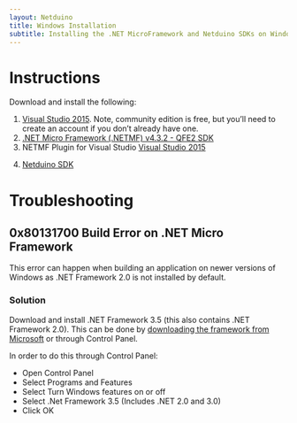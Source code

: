 ```yaml
---
layout: Netduino
title: Windows Installation
subtitle: Installing the .NET MicroFramework and Netduino SDKs on Windows.
---
```


# Instructions

Download and install the following:

1.  [Visual Studio 2015](https://visualstudio.microsoft.com/vs/older-downloads/). Note, community edition is free, but you’ll need to create an account if you don’t already have one.
2.  [.NET Micro Framework (.NETMF) v4.3.2 - QFE2 SDK](https://www.wildernesslabs.co/downloads?f=/NETMF_SDK/netmf-v4.3.2-SDK-QFE2-RTM.zip)
3. NETMF Plugin for Visual Studio [Visual Studio 2015](https://www.wildernesslabs.co/downloads?f=/NETMF_SDK/netmfvs14.vsix)
<!-- or [Visual Studio 2013](http://downloads.wildernesslabs.co/NETMF_SDK/netmfvs2013.vsix)-->
4. [Netduino SDK](https://www.wildernesslabs.co/downloads?f=/Netduino_SDK/netduinosdk_v5.exe)

# Troubleshooting

## 0x80131700 Build Error on .NET Micro Framework

This error can happen when building an application on newer versions of Windows as .NET Framework 2.0 is not installed by default.

### Solution

Download and install .NET Framework 3.5 (this also contains .NET Framework 2.0).  This can be done by [downloading the framework from Microsoft](https://www.microsoft.com/en-us/download/details.aspx?id=22) or through Control Panel.

In order to do this through Control Panel:

* Open Control Panel
* Select Programs and Features
* Select Turn Windows features on or off
* Select .Net Framework 3.5 (Includes .NET 2.0 and 3.0)
* Click OK
